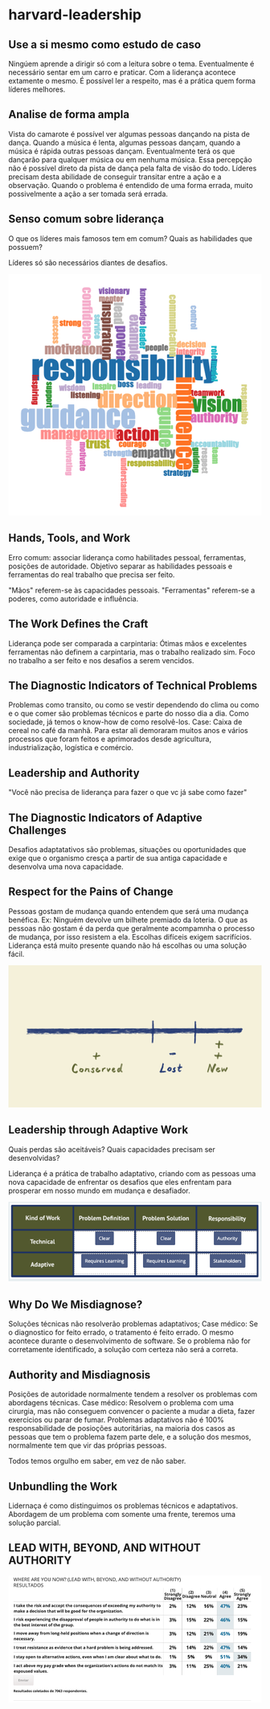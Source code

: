 # harvard-leadership

## Use a si mesmo como estudo de caso
Ningúem aprende a dirigir só com a leitura sobre o tema. Eventualmente é necessário sentar em um carro e praticar. Com a liderança acontece extamente o mesmo. É possível ler a respeito, mas é a prática quem forma líderes melhores.

## Analise de forma ampla
Vista do camarote é possível ver algumas pessoas dançando na pista de dança. Quando a música é lenta, algumas pessoas dançam, quando a música é rápida outras pessoas dançam. Eventualmente terá os que dançarão para qualquer música ou em nenhuma música. Essa percepção não é possível direto da pista de dança pela falta de visão do todo. Líderes precisam desta abilidade de conseguir transitar entre a ação e a observação. Quando o problema é entendido de uma forma errada, muito possivelmente a ação a ser tomada será errada.

## Senso comum sobre liderança
O que os líderes mais famosos tem em comum?
Quais as habilidades que possuem?

Líderes só são necessários diantes de desafios.

![Liderança](https://github.com/zejuniortdr/harvard-leadership/blob/main/imgs/leadership.png)


## Hands, Tools, and Work
Erro comum: associar liderança como habilitades pessoal, ferramentas, posições de autoridade.
Objetivo separar as habilidades pessoais e ferramentas do real trabalho que precisa ser feito.

"Mãos" referem-se às capacidades pessoais. "Ferramentas" referem-se a poderes, como autoridade e influência.

## The Work Defines the Craft
Liderança pode ser comparada a carpintaria: Ótimas mãos e excelentes ferramentas não definem a carpintaria, mas o trabalho realizado sim.
Foco no trabalho a ser feito e nos desafios a serem vencidos.


## The Diagnostic Indicators of Technical Problems
Problemas como transito, ou como se vestir dependendo do clima ou como e o que comer são problemas técnicos e parte do nosso dia a dia. Como sociedade, já temos o know-how de como resolvê-los.
Case: Caixa de cereal no café da manhã. Para estar ali demoraram muitos anos e vários processos que foram feitos e aprimorados desde agricultura, industrialização, logística e comércio.

## Leadership and Authority
"Você não precisa de liderança para fazer o que vc já sabe como fazer"


## The Diagnostic Indicators of Adaptive Challenges
Desafios adaptatativos são problemas, situações ou oportunidades que exige que o organismo cresça a partir de sua antiga capacidade e desenvolva uma nova capacidade.

## Respect for the Pains of Change
Pessoas gostam de mudança quando entendem que será uma mudança benéfica. Ex: Ninguém devolve um bilhete premiado da loteria. O que as pessoas não gostam é da perda que geralmente acompamnha o processo de mudança, por isso resistem a ela.
Escolhas difíceis exigem sacrifícios. Liderança está muito presente quando não há escolhas ou uma solução fácil.


![Dores de mudanças](https://github.com/zejuniortdr/harvard-leadership/blob/main/imgs/7-Cultural_DNA_FINAL.png)

## Leadership through Adaptive Work
Quais perdas são aceitáveis?
Quais capacidades precisam ser desenvolvidas?

Liderança é a prática de trabalho adaptativo, criando com as pessoas uma nova capacidade de enfrentar os desafios que eles enfrentam para prosperar em nosso mundo em mudança e desafiador.

![Tipos de trabalho](https://github.com/zejuniortdr/harvard-leadership/blob/main/imgs/types-of-work.png)


## Why Do We Misdiagnose?

Soluções técnicas não resolverão problemas adaptativos;
Case médico: Se o diagnostico for feito errado, o tratamento é feito errado. O mesmo acontece durante o desenvolvimento de software. Se o problema não for corretamente identificado, a solução com certeza não será a correta.

## Authority and Misdiagnosis
Posições de autoridade normalmente tendem a resolver os problemas com abordagens técnicas.
Case médico: Resolvem o problema com uma cirurgia, mas não conseguem convencer o paciente a mudar a dieta, fazer exercícios ou parar de fumar.
Problemas adaptativos não é 100% responsabilidade de posioções autoritárias, na maioria dos casos as pessoas que tem o problema fazem parte dele, e a solução dos mesmos, normalmente tem que vir das próprias pessoas.

Todos temos orgulho em saber, em vez de não saber.


## Unbundling the Work
Lidernaça é como distinguimos os problemas técnicos e adaptativos.
Abordagem de um problema com somente uma frente, teremos uma solução parcial.


## LEAD WITH, BEYOND, AND WITHOUT AUTHORITY
![Como liderar](https://github.com/zejuniortdr/harvard-leadership/blob/main/imgs/lead-with-beyond-and-without-authority.png)
